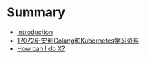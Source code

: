 # Summary

* [Introduction](README.md)
* [170726-安利Golang和Kubernetes学习资料](first-question.md)
* [How can I do X?](second-question.md)

